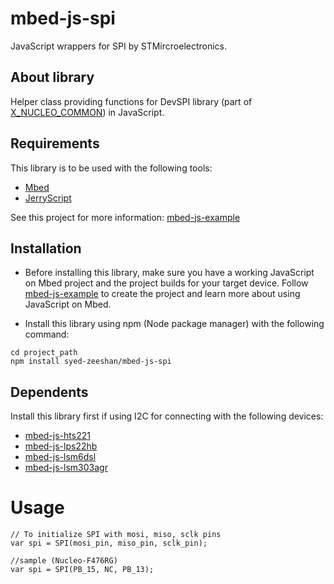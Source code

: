 # mbed-js-spi
JavaScript wrappers for SPI by STMircroelectronics.


## About library
Helper class providing functions for DevSPI library (part of [X_NUCLEO_COMMON](https://os.mbed.com/teams/ST/code/X_NUCLEO_COMMON/)) in JavaScript.

## Requirements
This library is to be used with the following tools:
* [Mbed](https://www.mbed.com/en/platform/mbed-os/)
* [JerryScript](https://github.com/jerryscript-project/jerryscript)

See this project for more information: [mbed-js-example](https://github.com/ARMmbed/mbed-js-example)

## Installation
* Before installing this library, make sure you have a working JavaScript on Mbed project and the project builds for your target device.
Follow [mbed-js-example](https://github.com/ARMmbed/mbed-js-example) to create the project and learn more about using JavaScript on Mbed.

* Install this library using npm (Node package manager) with the following command:
```
cd project_path
npm install syed-zeeshan/mbed-js-spi
```

## Dependents
Install this library first if using I2C for connecting with the following devices:
* [mbed-js-hts221](https://www.github.com/syed-zeeshan/mbed-js-hts221)
* [mbed-js-lps22hb](https://www.github.com/syed-zeeshan/mbed-js-lps22hb)
* [mbed-js-lsm6dsl](https://www.github.com/syed-zeeshan/mbed-js-lsm6dsl)
* [mbed-js-lsm303agr](https://www.github.com/syed-zeeshan/mbed-js-lsm303agr)

# Usage
```
// To initialize SPI with mosi, miso, sclk pins
var spi = SPI(mosi_pin, miso_pin, sclk_pin);

//sample (Nucleo-F476RG)
var spi = SPI(PB_15, NC, PB_13);

```
